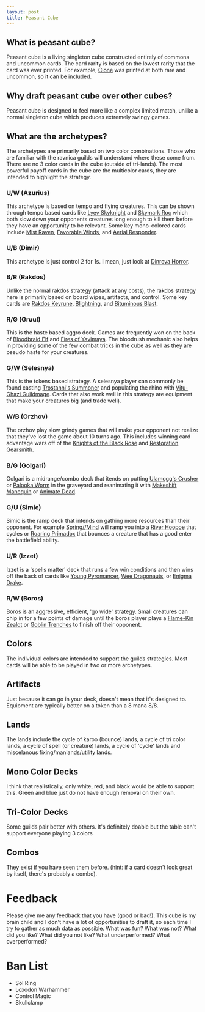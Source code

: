 ```yaml
---
layout: post
title: Peasant Cube
---
```

## What is peasant cube?

Peasant cube is a living singleton cube constructed entirely of commons and uncommon cards. The card rarity is based on the lowest rarity that the card was ever printed. For example, [Clone](https://magiccards.info/m14/en/47.html) was printed at both rare and uncommon, so it can be included.

## Why draft peasant cube over other cubes?

Peasant cube is designed to feel more like a complex limited match, unlike a normal singleton cube which produces extremely swingy games.

## What are the archetypes?

The archetypes are primarily based on two color combinations. Those who are familiar with the ravnica guilds will understand where these come from. There are no 3 color cards in the cube (outside of tri-lands). The most powerful payoff cards in the cube are the multicolor cards, they are intended to highlight the strategy.

### U/W (Azurius)

This archetype is based on tempo and flying creatures. This can be shown through tempo based cards like [Lyev Skyknight](https://magiccards.info/query?q=Lyev+Skyknight&v=card&s=cname) and [Skymark Roc](https://magiccards.info/query?q=Skymark+Roc&v=card&s=cname) which both slow down your opponents creatures long enough to kill them before they have an opportunity to be relevant. Some key mono-colored cards include [Mist Raven](https://magiccards.info/query?q=Mist+Raven&v=card&s=cname), [Favorable Winds](https://magiccards.info/query?q=Favorable+Winds&v=card&s=cname), and [Aerial Responder](https://magiccards.info/query?q=Aerial+Responder&v=card&s=cname).

### U/B (Dimir)

This archetype is just control 2 for 1s. I mean, just look at [Dinrova Horror](). 

### B/R (Rakdos)

Unlike the normal rakdos strategy (attack at any costs), the rakdos strategy here is primarily based on board wipes, artifacts, and control. Some key cards are [Rakdos Keyrune](), [Blightning](), and [Bituminous Blast]().

### R/G (Gruul)

This is the haste based aggro deck. Games are frequently won on the back of [Bloodbraid Elf]() and [Fires of Yavimaya](). The bloodrush mechanic also helps in providing some of the few combat tricks in the cube as well as they are pseudo haste for your creatures.

### G/W (Selesnya)

This is the tokens based strategy. A selesnya player can commonly be found casting [Trostanni's Summoner]() and populating the rhino with [Vitu-Ghazi Guildmage](). Cards that also work well in this strategy are equipment that make your creatures big (and trade well).

### W/B (Orzhov)

The orzhov play slow grindy games that will make your opponent not realize that they've lost the game about 10 turns ago. This includes winning card advantage wars off of the [Knights of the Black Rose]() and [Restoration Gearsmith]().

### B/G (Golgari)

Golgari is a midrange/combo deck that itends on putting [Ulamogg's Crusher]() or [Palooka Worm]() in the graveyard and reanimating it with [Makeshift Manequin]() or [Animate Dead]().

### G/U (Simic)

Simic is the ramp deck that intends on gathing more resources than their opponent. For example [Spring//Mind]() will ramp you into a [River Hoopoe]() that cycles or [Roaring Primadox]() that bounces a creature that has a good enter the battlefield ability.

### U/R (Izzet)

Izzet is a 'spells matter' deck that runs a few win conditions and then wins off the back of cards like [Young Pyromancer](), [Wee Dragonauts](), or [Enigma Drake]().

### R/W (Boros)

Boros is an aggressive, efficient, 'go wide' strategy. Small creatures can chip in for a few points of damage until the boros player plays a [Flame-Kin Zealot]() or [Goblin Trenches]() to finish off their opponent.

## Colors

The individual colors are intended to support the guilds strategies. Most cards will be able to be played in two or more archetypes.

## Artifacts

Just because it can go in your deck, doesn't mean that it's designed to. Equipment are typically better on a token than a 8 mana 8/8.

## Lands

The lands include the cycle of karoo (bounce) lands, a cycle of tri color lands, a cycle of spell (or creature) lands, a cycle of 'cycle' lands and miscelanous fixing/manlands/utility lands.

## Mono Color Decks

I think that realistically, only white, red, and black would be able to support this. Green and blue just do not have enough removal on their own.

## Tri-Color Decks

Some guilds pair better with others. It's definitely doable but the table can't support everyone playing 3 colors

## Combos

They exist if you have seen them before. (hint: if a card doesn't look great by itself, there's probably a combo). 

# Feedback

Please give me any feedback that you have (good or bad!). This cube is my brain child and I don't have a lot of opportunities to draft it, so each time I try to gather as much data as possible. What was fun? What was not? What did you like? What did you not like? What underperformed? What overperformed?

# Ban List

- Sol Ring
- Loxodon Warhammer
- Control Magic
- Skullclamp